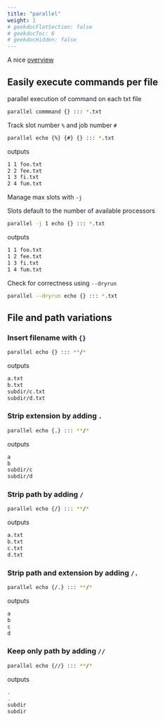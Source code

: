 ```yaml
---
title: "parallel"
weight: 1
# geekdocFlatSection: false
# geekdocToc: 6
# geekdocHidden: false
---
```


A nice [overview](https://blog.ronin.cloud/gnu-parallel/)

## Easily execute commands per file

parallel execution of command on each txt file
```bash
parallel commmand {} ::: *.txt
```

Track slot number `%` and job number `#`
```bash
parallel echo {%} {#} {} ::: *.txt
```
outputs
```bash
1 1 foo.txt
2 2 fee.txt
1 3 fi.txt
2 4 fum.txt
```

Manage max slots with `-j`

Slots default to the number of available processors
```bash
parallel -j 1 echo {} ::: *.txt
```
outputs
```bash
1 1 foo.txt
1 2 fee.txt
1 3 fi.txt
1 4 fum.txt
```

Check for correctness using `--dryrun`
```bash
parallel --dryrun echo {} ::: *.txt
```

## File and path variations

### Insert filename with `{}`
```bash
parallel echo {} ::: **/*
```
outputs
```bash
a.txt
b.txt
subdir/c.txt
subdir/d.txt
```

### Strip extension by adding `.`
```bash
parallel echo {.} ::: **/*
```
outputs
```bash
a
b
subdir/c
subdir/d
```

### Strip path by adding `/`
```bash
parallel echo {/} ::: **/*
```
outputs
```bash
a.txt
b.txt
c.txt
d.txt
```

### Strip path and extension by adding `/.`
```bash
parallel echo {/.} ::: **/*
```
outputs
```bash
a
b
c
d
```

### Keep only path by adding `//`
```bash
parallel echo {//} ::: **/*
```
outputs
```bash
.
.
subdir
subdir
```
